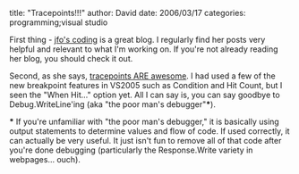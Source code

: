 
title: "Tracepoints!!!"
author: David
date: 2006/03/17
categories: programming;visual studio

First thing - [jfo's coding](http://blogs.msdn.com/jfoscoding/) is a great blog. I regularly find her posts very helpful and relevant to what I'm working on.  If you're not already reading her blog, you should check it out.

Second, as she says, [tracepoints ARE awesome](http://blogs.msdn.com/jfoscoding/archive/2006/03/16/553420.aspx). I had used a few of the new breakpoint features in VS2005 such as Condition and Hit Count, but I seen the "When Hit..." option yet. All I can say is, you can say goodbye to Debug.WriteLine'ing (aka "the poor man's debugger"__*__).

__*__ If you're unfamiliar with "the poor man's debugger," it is basically using output statements to determine values and flow of code. If used correctly, it can actually be very useful. It just isn't fun to remove all of that code after you're done debugging (particularly the Response.Write variety in webpages... ouch).

